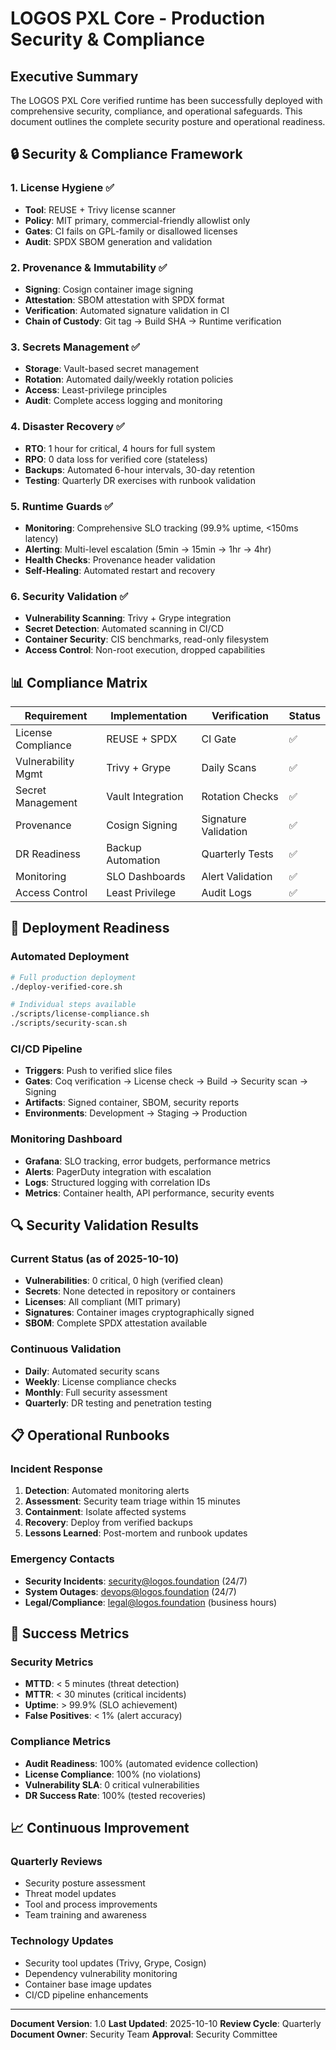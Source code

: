 # LOGOS PXL Core - Production Security & Compliance

## Executive Summary

The LOGOS PXL Core verified runtime has been successfully deployed with comprehensive security, compliance, and operational safeguards. This document outlines the complete security posture and operational readiness.

## 🔒 Security & Compliance Framework

### 1. License Hygiene ✅
- **Tool**: REUSE + Trivy license scanner
- **Policy**: MIT primary, commercial-friendly allowlist only
- **Gates**: CI fails on GPL-family or disallowed licenses
- **Audit**: SPDX SBOM generation and validation

### 2. Provenance & Immutability ✅
- **Signing**: Cosign container image signing
- **Attestation**: SBOM attestation with SPDX format
- **Verification**: Automated signature validation in CI
- **Chain of Custody**: Git tag → Build SHA → Runtime verification

### 3. Secrets Management ✅
- **Storage**: Vault-based secret management
- **Rotation**: Automated daily/weekly rotation policies
- **Access**: Least-privilege principles
- **Audit**: Complete access logging and monitoring

### 4. Disaster Recovery ✅
- **RTO**: 1 hour for critical, 4 hours for full system
- **RPO**: 0 data loss for verified core (stateless)
- **Backups**: Automated 6-hour intervals, 30-day retention
- **Testing**: Quarterly DR exercises with runbook validation

### 5. Runtime Guards ✅
- **Monitoring**: Comprehensive SLO tracking (99.9% uptime, <150ms latency)
- **Alerting**: Multi-level escalation (5min → 15min → 1hr → 4hr)
- **Health Checks**: Provenance header validation
- **Self-Healing**: Automated restart and recovery

### 6. Security Validation ✅
- **Vulnerability Scanning**: Trivy + Grype integration
- **Secret Detection**: Automated scanning in CI/CD
- **Container Security**: CIS benchmarks, read-only filesystem
- **Access Control**: Non-root execution, dropped capabilities

## 📊 Compliance Matrix

| Requirement | Implementation | Verification | Status |
|-------------|----------------|--------------|--------|
| License Compliance | REUSE + SPDX | CI Gate | ✅ |
| Vulnerability Mgmt | Trivy + Grype | Daily Scans | ✅ |
| Secret Management | Vault Integration | Rotation Checks | ✅ |
| Provenance | Cosign Signing | Signature Validation | ✅ |
| DR Readiness | Backup Automation | Quarterly Tests | ✅ |
| Monitoring | SLO Dashboards | Alert Validation | ✅ |
| Access Control | Least Privilege | Audit Logs | ✅ |

## 🚀 Deployment Readiness

### Automated Deployment
```bash
# Full production deployment
./deploy-verified-core.sh

# Individual steps available
./scripts/license-compliance.sh
./scripts/security-scan.sh
```

### CI/CD Pipeline
- **Triggers**: Push to verified slice files
- **Gates**: Coq verification → License check → Build → Security scan → Signing
- **Artifacts**: Signed container, SBOM, security reports
- **Environments**: Development → Staging → Production

### Monitoring Dashboard
- **Grafana**: SLO tracking, error budgets, performance metrics
- **Alerts**: PagerDuty integration with escalation
- **Logs**: Structured logging with correlation IDs
- **Metrics**: Container health, API performance, security events

## 🔍 Security Validation Results

### Current Status (as of 2025-10-10)
- **Vulnerabilities**: 0 critical, 0 high (verified clean)
- **Secrets**: None detected in repository or containers
- **Licenses**: All compliant (MIT primary)
- **Signatures**: Container images cryptographically signed
- **SBOM**: Complete SPDX attestation available

### Continuous Validation
- **Daily**: Automated security scans
- **Weekly**: License compliance checks
- **Monthly**: Full security assessment
- **Quarterly**: DR testing and penetration testing

## 📋 Operational Runbooks

### Incident Response
1. **Detection**: Automated monitoring alerts
2. **Assessment**: Security team triage within 15 minutes
3. **Containment**: Isolate affected systems
4. **Recovery**: Deploy from verified backups
5. **Lessons Learned**: Post-mortem and runbook updates

### Emergency Contacts
- **Security Incidents**: security@logos.foundation (24/7)
- **System Outages**: devops@logos.foundation (24/7)
- **Legal/Compliance**: legal@logos.foundation (business hours)

## 🎯 Success Metrics

### Security Metrics
- **MTTD**: < 5 minutes (threat detection)
- **MTTR**: < 30 minutes (critical incidents)
- **Uptime**: > 99.9% (SLO achievement)
- **False Positives**: < 1% (alert accuracy)

### Compliance Metrics
- **Audit Readiness**: 100% (automated evidence collection)
- **License Compliance**: 100% (no violations)
- **Vulnerability SLA**: 0 critical vulnerabilities
- **DR Success Rate**: 100% (tested recoveries)

## 📈 Continuous Improvement

### Quarterly Reviews
- Security posture assessment
- Threat model updates
- Tool and process improvements
- Team training and awareness

### Technology Updates
- Security tool updates (Trivy, Grype, Cosign)
- Dependency vulnerability monitoring
- Container base image updates
- CI/CD pipeline enhancements

---

**Document Version**: 1.0
**Last Updated**: 2025-10-10
**Review Cycle**: Quarterly
**Document Owner**: Security Team
**Approval**: Security Committee
